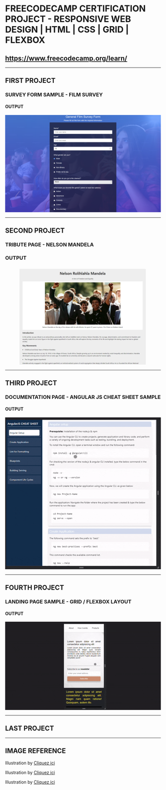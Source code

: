 # FREECODECAMP CERTIFICATION PROJECT - RESPONSIVE WEB DESIGN | HTML | CSS | GRID | FLEXBOX

## https://www.freecodecamp.org/learn/

---

## FIRST PROJECT

### SURVEY FORM SAMPLE - FILM SURVEY

#### OUTPUT

![survey film project](Film_Survey_Form/screen.png)

---

## SECOND PROJECT

### TRIBUTE PAGE - NELSON MANDELA

### OUTPUT

![nelson mandela tribute page project](Tribute_Page/screen.png)

---

## THIRD PROJECT 

### DOCUMENTATION PAGE - ANGULAR JS CHEAT SHEET SAMPLE

#### OUTPUT

![gif record of my documentation page project](Documentation_Page/doc_page.gif)

---

## FOURTH PROJECT

### LANDING PAGE SAMPLE - GRID / FLEXBOX LAYOUT

#### OUTPUT

![gif record of my business landing project](Product_Landing_Page/assets/images/record.gif)

---

## LAST PROJECT

---

## IMAGE REFERENCE

Illustration by [Cliquez ici](https://icons8.com/illustrations/author/Go8GMpKPAq1W "Polina M.") 

Illustration by [Cliquez ici](https://icons8.com/illustrations/author/zD2oqC8lLBBA "Icons 8") 

Illustration by [Cliquez ici](https://icons8.com/illustrations/author/GrbQqWBEhaDS "Liam Moore") 
